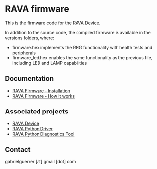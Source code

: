 # RAVA firmware

This is the firmware code for the [RAVA Device](https://github.com/gabrielguerrer/rng_rava).

In addition to the source code,  the compiled firmware is available in the versions folders, where:
 * firmware.hex implements the RNG functionality with health tests and peripherals
 * firmware_led.hex enables the same functionality as the previous file, including LED and LAMP capabilities

## Documentation

- [RAVA Firmware ‐ Installation](https://github.com/gabrielguerrer/rng_rava_firmware/wiki/RAVA-Firmware-%E2%80%90-Installation)
- [RAVA Firmware ‐ How it works](https://github.com/gabrielguerrer/rng_rava_firmware/wiki/RAVA-Firmware-%E2%80%90-How-it-works)

## Associated projects

- [RAVA Device](https://github.com/gabrielguerrer/rng_rava)
- [RAVA Python Driver](https://github.com/gabrielguerrer/rng_rava_driver_py)
- [RAVA Python Diagnostics Tool](https://github.com/gabrielguerrer/rng_rava_diagnostics_py)

## Contact

gabrielguerrer [at] gmail [dot] com